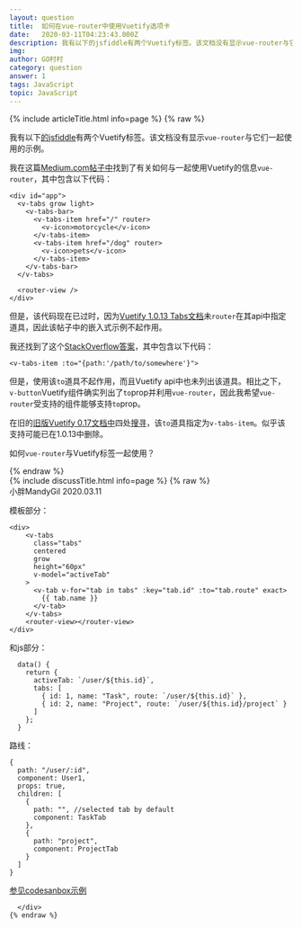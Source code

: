 ```yaml
---
layout: question
title:  如何在vue-router中使用Vuetify选项卡
date:   2020-03-11T04:23:43.000Z
description: 我有以下的jsfiddle有两个Vuetify标签。该文档没有显示vue-router与它们一起使用的示例。我在这篇Medium.com帖子中找到了有...
img: 
author: GO村村
category: question
answer: 1
tags: JavaScript
topic: JavaScript
---
```

<div class="article-root">
  <div class="article">
    {% include articleTitle.html info=page %}
    {% raw %}
    <div class="article-content"><p><font style="vertical-align: inherit;"><font style="vertical-align: inherit;">我有以下</font></font><a href="https://jsfiddle.net/jjloneman/e5a6L27u/12/" rel="noreferrer"><font style="vertical-align: inherit;"><font style="vertical-align: inherit;">的jsfiddle</font></font></a><font style="vertical-align: inherit;"><font style="vertical-align: inherit;">有两个Vuetify标签。</font><font style="vertical-align: inherit;">该文档没有显示</font></font><code>vue-router</code><font style="vertical-align: inherit;"><font style="vertical-align: inherit;">与它们</font><font style="vertical-align: inherit;">一起使用的示例</font><font style="vertical-align: inherit;">。</font></font></p>

<p><font style="vertical-align: inherit;"><font style="vertical-align: inherit;">我在这篇</font></font><a href="https://medium.com/front-end-hacking/vue-js-mobile-navbar-using-vuetify-803856f00dfd" rel="noreferrer"><font style="vertical-align: inherit;"><font style="vertical-align: inherit;">Medium.com帖子中</font></font></a><font style="vertical-align: inherit;"><font style="vertical-align: inherit;">找到了</font><font style="vertical-align: inherit;">有关如何与一起使用Vuetify的信息</font></font><code>vue-router</code><font style="vertical-align: inherit;"><font style="vertical-align: inherit;">，其中包含以下代码：</font></font></p>

<pre><code>&lt;div id="app"&gt;<font></font>
  &lt;v-tabs grow light&gt;<font></font>
    &lt;v-tabs-bar&gt;<font></font>
      &lt;v-tabs-item href="/" router&gt;<font></font>
        &lt;v-icon&gt;motorcycle&lt;/v-icon&gt;<font></font>
      &lt;/v-tabs-item&gt;<font></font>
      &lt;v-tabs-item href="/dog" router&gt;<font></font>
        &lt;v-icon&gt;pets&lt;/v-icon&gt;<font></font>
      &lt;/v-tabs-item&gt;<font></font>
    &lt;/v-tabs-bar&gt;<font></font>
  &lt;/v-tabs&gt;<font></font>
<font></font>
  &lt;router-view /&gt;<font></font>
&lt;/div&gt;<font></font>
</code></pre>

<p><font style="vertical-align: inherit;"><font style="vertical-align: inherit;">但是，该代码现在已过时，因为</font></font><a href="https://vuetifyjs.com/en/components/tabs" rel="noreferrer"><font style="vertical-align: inherit;"><font style="vertical-align: inherit;">Vuetify 1.0.13 Tabs文档</font></font></a><font style="vertical-align: inherit;"><font style="vertical-align: inherit;">未</font></font><code>router</code><font style="vertical-align: inherit;"><font style="vertical-align: inherit;">在其api中</font><font style="vertical-align: inherit;">指定</font><font style="vertical-align: inherit;">道具，因此该帖子中的嵌入式示例不起作用。</font></font></p>

<p><font style="vertical-align: inherit;"><font style="vertical-align: inherit;">我还找到了这个</font></font><a href="https://stackoverflow.com/questions/46710477/vue-vuetify-how-to-add-router-link-to-tab"><font style="vertical-align: inherit;"><font style="vertical-align: inherit;">StackOverflow答案</font></font></a><font style="vertical-align: inherit;"><font style="vertical-align: inherit;">，其中包含以下代码：</font></font></p>

<pre><code>&lt;v-tabs-item :to="{path:'/path/to/somewhere'}"&gt;
</code></pre>

<p><font style="vertical-align: inherit;"><font style="vertical-align: inherit;">但是，使用该</font></font><code>to</code><font style="vertical-align: inherit;"><font style="vertical-align: inherit;">道具不起作用，而且Vuetify api中也未列出该道具。</font><font style="vertical-align: inherit;">相比之下，</font></font><code>v-button</code><font style="vertical-align: inherit;"><font style="vertical-align: inherit;">Vuetify组件确实列出了</font></font><code>to</code><font style="vertical-align: inherit;"><font style="vertical-align: inherit;">prop并利用</font></font><code>vue-router</code><font style="vertical-align: inherit;"><font style="vertical-align: inherit;">，因此我希望</font></font><code>vue-router</code><font style="vertical-align: inherit;"><font style="vertical-align: inherit;">受支持的组件能够支持</font></font><code>to</code><font style="vertical-align: inherit;"><font style="vertical-align: inherit;">prop。</font></font></p>

<p><font style="vertical-align: inherit;"><font style="vertical-align: inherit;">在旧的</font></font><a href="https://vuetifyjs.com/releases/0.17/#/components/tabs#api" rel="noreferrer"><font style="vertical-align: inherit;"><font style="vertical-align: inherit;">旧版Vuetify 0.17文档中</font></font></a><font style="vertical-align: inherit;"><font style="vertical-align: inherit;">四处</font><a href="https://vuetifyjs.com/releases/0.17/#/components/tabs#api" rel="noreferrer"><font style="vertical-align: inherit;">搜寻</font></a><font style="vertical-align: inherit;">，该</font></font><code>to</code><font style="vertical-align: inherit;"><font style="vertical-align: inherit;">道具指定为</font></font><code>v-tabs-item</code><font style="vertical-align: inherit;"><font style="vertical-align: inherit;">。</font><font style="vertical-align: inherit;">似乎该支持可能已在1.0.13中删除。</font></font></p>

<p><font style="vertical-align: inherit;"><font style="vertical-align: inherit;">如何</font></font><code>vue-router</code><font style="vertical-align: inherit;"><font style="vertical-align: inherit;">与Vuetify标签一起</font><font style="vertical-align: inherit;">使用</font><font style="vertical-align: inherit;">？</font></font></p></div>
    {% endraw %}
  </div>

  <div class="discuss-wrapper">
    {% include discussTitle.html info=page %}
    {% raw %}
    <div class="discuss-item">
        <div class="discuss-parent">
          <div class="discuss-meta">
            <span class="discuss-user">小胖MandyGil</span>
            <span class="discuss-time">2020.03.11</span>
          </div>
          <div class="discuss-comment"><p><font style="vertical-align: inherit;"><font style="vertical-align: inherit;">模板部分：</font></font></p>

<pre><code>&lt;div&gt;<font></font>
    &lt;v-tabs<font></font>
      class="tabs"<font></font>
      centered<font></font>
      grow<font></font>
      height="60px"<font></font>
      v-model="activeTab"<font></font>
    &gt;<font></font>
      &lt;v-tab v-for="tab in tabs" :key="tab.id" :to="tab.route" exact&gt;<font></font>
        {{ tab.name }}<font></font>
      &lt;/v-tab&gt;<font></font>
    &lt;/v-tabs&gt;<font></font>
    &lt;router-view&gt;&lt;/router-view&gt;<font></font>
&lt;/div&gt;<font></font>
</code></pre>

<p><font style="vertical-align: inherit;"><font style="vertical-align: inherit;">和js部分：</font></font></p>

<pre><code>  data() {<font></font>
    return {<font></font>
      activeTab: `/user/${this.id}`,<font></font>
      tabs: [<font></font>
        { id: 1, name: "Task", route: `/user/${this.id}` },<font></font>
        { id: 2, name: "Project", route: `/user/${this.id}/project` }<font></font>
      ]<font></font>
    };<font></font>
  }<font></font>
</code></pre>

<p><font style="vertical-align: inherit;"><font style="vertical-align: inherit;">路线：</font></font></p>

<pre><code>{<font></font>
  path: "/user/:id",<font></font>
  component: User1,<font></font>
  props: true,<font></font>
  children: [<font></font>
    {<font></font>
      path: "", //selected tab by default<font></font>
      component: TaskTab<font></font>
    },<font></font>
    {<font></font>
      path: "project",<font></font>
      component: ProjectTab<font></font>
    }<font></font>
  ]<font></font>
}<font></font>
</code></pre>

<p><a href="https://codesandbox.io/s/vuetify-v-tabs-with-vue-router-6rwgo" rel="noreferrer"><font style="vertical-align: inherit;"><font style="vertical-align: inherit;">参见codesanbox示例</font></font></a></p></div>
        </div>
        
      </div>
    {% endraw %}
  </div>
<div>
